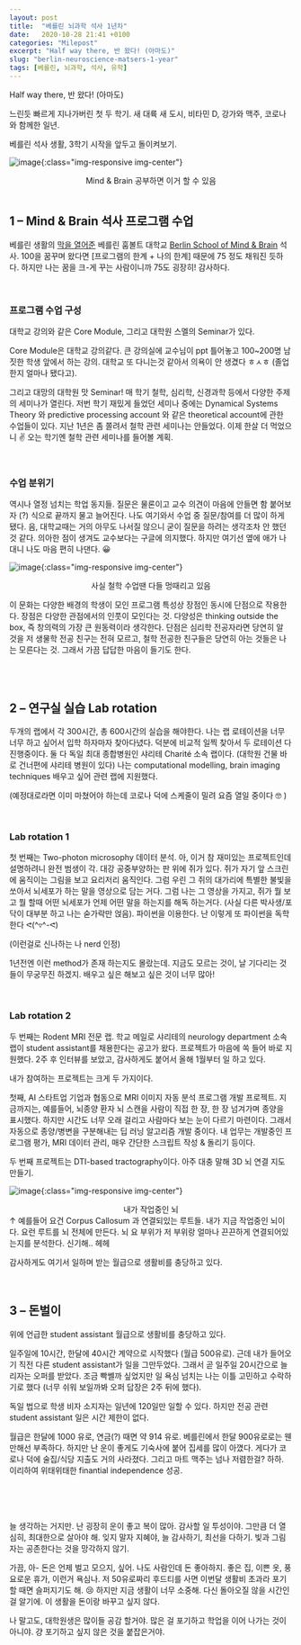 ```yaml
---
layout: post
title:  "베를린 뇌과학 석사 1년차"
date:   2020-10-28 21:41 +0100
categories: "Milepost"
excerpt: "Half way there, 반 왔다! (아마도)"
slug: "berlin-neuroscience-matsers-1-year"
tags: [베를린, 뇌과학, 석사, 유학]
---
```


Half way there, 반 왔다! (아마도)

느린듯 빠르게 지나가버린 첫 두 학기. 새 대륙 새 도시, 비타민 D, 강가와 맥주, 코로나와 함께한 일년.

베를린 석사 생활, 3학기 시작을 앞두고 돌이켜보기.

![image]({{site.baseurl}}/assets/images/post-berlinNeuroMasterY1-1.gif){:class="img-responsive img-center"}
<figcaption align="center">Mind & Brain 공부하면 이거 할 수 있음</figcaption>

<br>

## 1 – Mind & Brain 석사 프로그램 수업
베를린 생활의 [막을 열어준](http://localhost:8888/anjee/stories/berlin-humboldt-neuroscience-masters/) 베를린 훔볼트 대학교 [Berlin School of Mind & Brain](http://www.mind-and-brain.de/home/) 석사. 100을 꿈꾸며 왔다면 [프로그램의 한계 + 나의 한계] 때문에 75 정도 채워진 듯하다. 하지만 나는 꿈을 크-게 꾸는 사람이니까 75도 굉장히! 감사하다.

<br>

### 프로그램 수업 구성
대학교 강의와 같은 Core Module, 그리고 대학원 스멜의 Seminar가 있다.

Core Module은 대학교 강의같다. 큰 강의실에 교수님이 ppt 틀어놓고 100~200명 남짓한 학생 앞에서 하는 강의. 대학교 또 다니는것 같아서 의욕이 안 생겼다 ㅎㅅㅎ (졸업한지 얼마나 됐다고).

그리고 대망의 대학원 맛 Seminar! 매 학기 철학, 심리학, 신경과학 등에서 다양한 주제의 세미나가 열린다. 저번 학기 재밌게 들었던 세미나 중에는 Dynamical Systems Theory 와 predictive processing account 와 같은 theoretical account에 관한 수업들이 있다. 지난 1년은 좀 쫄려서 철학 관련 세미나는 안들었다. 이제 한살 더 먹었으니 ✌️ 오는 학기엔 철학 관련 세미나를 들어볼 계획.

<br>

### 수업 분위기
역시나 열정 넘치는 학업 동지들. 질문은 물론이고 교수 의견이 마음에 안들면 함 붙어보자 (?) 식으로 끝까지 물고 늘어진다. 나도 여기와서 수업 중 질문/참여를 더 많이 하게 됐다. 음, 대학교때는 거의 아무도 나서질 않으니 굳이 질문을 하려는 생각조차 안 했던것 같다. 의아한 점이 생겨도 교수보다는 구글에 의지했다. 하지만 여기선 옆에 애가 나대니 나도 마음 편히 나댄다. 😀

![image]({{site.baseurl}}/assets/images/post-berlinNeuroMasterY1-2.jpeg){:class="img-responsive img-center"}
<figcaption align="center">사실 철학 수업땐 다들 멍때리고 있음
</figcaption>

이 문화는 다양한 배경의 학생이 모인 프로그램 특성상 장점인 동시에 단점으로 작용한다. 장점은 다양한 관점에서의 인풋이 모인다는 것. 다양성은 thinking outside the box, 즉 창의력의 가장 큰 원동력이라 생각한다. 단점은 심리학 전공자라면 당연히 알 것을 저 생물학 전공 친구는 전혀 모르고, 철학 전공한 친구들은 당연히 아는 것들은 나는 모른다는 것. 그래서 가끔 답답한 마음이 들기도 한다.

<br><br>

## 2 – 연구실 실습 Lab rotation
두개의 랩에서 각 300시간, 총 600시간의 실습을 해야한다. 나는 랩 로테이션을 너무 너무 하고 싶어서 입학 하자마자 찾아다녔다. 덕분에 비교적 일찍 찾아서 두 로테이션 다 진행중이다. 둘 다 독일 최대 종합병원인 샤리테 Charité 소속 랩이다. (대학원 건물 바로 건너편에 샤리테 병원이 있다) 나는 computational modelling, brain imaging techniques 배우고 싶어 관련 랩에 지원했다.

(예정대로라면 이미 마쳤어야 하는데 코로나 덕에 스케줄이 밀려 요즘 열일 중이다 🤓 )

<br>

### Lab rotation 1
첫 번째는 Two-photon microsophy 데이터 분석. 아, 이거 참 재미있는 프로젝트인데 설명하려니 완전 범생이 각. 대강 공중부양하는 판 위에 쥐가 있다. 쥐가 자기 앞 스크린에 움직이는 그림을 보고 요리저리 움직인다. 그럼 우린 그 쥐의 대가리에 특별한 불빛을 쏘아서 뇌세포가 하는 말을 영상으로 담는 거다. 그럼 나는 그 영상을 가지고, 쥐가 뭘 보고 뭘 할때 어떤 뇌세포가 언제 어떤 말을 하는지를 해독 하는거다. (사실 다른 박사생/포닥이 대부분 하고 나는 숟가락만 얹음). 파이썬을 이용한다. 난 이렇게 또 파이썬을 독학한다 ᕙ(^▿^-ᕙ)

(이런걸로 신나하는 나 nerd 인정)

1년전엔 이런 method가 존재 하는지도 몰랐는데. 지금도 모르는 것이, 날 기다리는 것들이 무궁무진 하겠지. 배우고 싶은 해보고 싶은 것이 너무 많아!

<br>

### Lab rotation 2
두 번째는 Rodent MRI 전문 랩. 학교 메일로 샤리테의 neurology department 소속 랩이 student assistant를 채용한다는 공고가 왔다. 프로젝트가 마음에 쏙 들어 바로 지원했다. 2주 후 인터뷰를 보았고, 감사하게도 붙어서 올해 1월부터 일 하고 있다.

내가 참여하는 프로젝트는 크게 두 가지이다.

첫째, AI 스타트업 기업과 협동으로 MRI 이미지 자동 분석 프로그램 개발 프로젝트. 지금까지는, 예를들어, 뇌종양 환자 뇌 스캔을 사람이 직접 한 장, 한 장 넘겨가며 종양을 표시했다. 하지만 시간도 너무 오래 걸리고 사람마다 보는 눈이 다르기 마련이다. 그래서 자동으로 종양/병변을 구분해내는 딥 러닝 알고리즘 개발 중이다. 내 업무는 개발중인 프로그램 평가, MRI 데이터 관리, 매우 간단한 스크립트 작성 & 돌리기 등이다.

두 번째 프로젝트는 DTI-based tractography이다. 아주 대충 말해 3D 뇌 연결 지도 만들기.

![image]({{site.baseurl}}/assets/images/post-berlinNeuroMasterY1-3.png){:class="img-responsive img-center"}
<figcaption align="center">내가 작업중인 뇌</figcaption>
↑ 예를들어 요건 Corpus Callosum 과 연결되있는 루트들. 내가 지금 작업중인 뇌이다. 요런 루트를 뇌 전체에 만든다. 뇌 요 부위가 저 부위랑 얼마나 끈끈하게 연결되어있는지를 분석한다. 신기해.. 헤헤

감사하게도 여기서 일하며 받는 월급으로 생활비를 충당하고 있다.

<br>

## 3 – 돈벌이
위에 언급한 student assistant 월급으로 생활비를 충당하고 있다.

일주일에 10시간, 한달에 40시간 계약으로 시작했다 (월급 500유로). 근데 내가 들어오기 직전 다른 student assistant가 일을 그만두었다. 그래서 곧 일주일 20시간으로 늘리자는 오퍼를 받았다. 조금 빡쎌까 싶었지만 일 욕심 넘치는 나는 이틀 고민하고 수락하기로 했다 (너무 쉬워 보일까봐 오퍼 답장은 2주 뒤에 했다).

독일 법으로 학생 비자 소지자는 일년에 120일만 일할 수 있다. 하지만 전공 관련 student assistant 일은 시간 제한이 없다.

월급은 한달에 1000 유로, 연금(?) 때면 약 914 유로. 베를린에서 한달 900유로로는 웬만해선 부족하다. 하지만 난 운이 좋게도 기숙사에 붙어 집세를 많이 아꼈다. 게다가 코로나 덕에 술집/식당 지출도 거의 사라졌다. 그리고 마트 맥주는 넘나 저렴한걸? 하하. 이리하여 위태위태한 finantial independence 성공.

<br><br><br>

늘 생각하는 거지만. 난 굉장히 운이 좋고 복이 많아. 감사할 일 투성이야. 그만큼 더 열심히, 최대한으로 살아야 해. 잊지 말자 지혜야, 늘 감사하기, 최선을 다하기. 빛과 그림자는 공존한다는 것을 망각하지 않기.

가끔, 아- 돈은 언제 벌고 모으지, 싶어. 나도 사람인데 돈 좋아하지. 좋은 집, 이쁜 옷, 풍요로운 휴가, 이런거 욕심나. 저 50유로짜리 후드티를 사면 이번달 생활비 초과라 포기 할 때면 슬퍼지기도 해. 😢 하지만 지금 생활이 너무 소중해. 다신 돌아오질 않을 시간인걸 알기에. 이 생활을 돈이랑 바꾸고 싶지 않다.

나 말고도, 대학원생은 많이들 공감 할거야. 많은 걸 포기하고 학업을 이어 나가는 것이 아니야. 걍 포기하고 싶지 않은 것을 붙잡은거야.